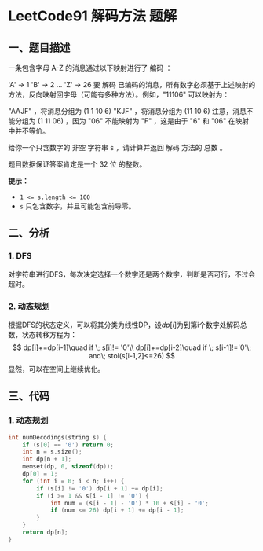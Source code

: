 # LeetCode91 解码方法 题解

## 一、题目描述

一条包含字母 A-Z 的消息通过以下映射进行了 编码 ：

'A' -> 1
'B' -> 2
...
'Z' -> 26
要 解码 已编码的消息，所有数字必须基于上述映射的方法，反向映射回字母（可能有多种方法）。例如，"11106" 可以映射为：

"AAJF" ，将消息分组为 (1 1 10 6)
"KJF" ，将消息分组为 (11 10 6)
注意，消息不能分组为  (1 11 06) ，因为 "06" 不能映射为 "F" ，这是由于 "6" 和 "06" 在映射中并不等价。

给你一个只含数字的 非空 字符串 s ，请计算并返回 解码 方法的 总数 。

题目数据保证答案肯定是一个 32 位 的整数。

**提示：**

- `1 <= s.length <= 100`
- `s` 只包含数字，并且可能包含前导零。



## 二、分析

### 1. DFS

对字符串进行DFS，每次决定选择一个数字还是两个数字，判断是否可行，不过会超时。



### 2. 动态规划

根据DFS的状态定义，可以将其分类为线性DP，设$dp[i]$为到第i个数字处解码总数，状态转移方程为：
$$
dp[i]+=dp[i-1]\quad if \; s[i]!= '0'\\
dp[i]+=dp[i-2]\quad if \; s[i-1]!='0'\; and\; stoi(s[i-1,2]<=26)
$$
显然，可以在空间上继续优化。



## 三、代码

### 1. 动态规划

```c++
int numDecodings(string s) {
    if (s[0] == '0') return 0;
    int n = s.size();
    int dp[n + 1];
    memset(dp, 0, sizeof(dp));
    dp[0] = 1;
    for (int i = 0; i < n; i++) {
        if (s[i] != '0') dp[i + 1] += dp[i];
        if (i >= 1 && s[i - 1] != '0') {
            int num = (s[i - 1] - '0') * 10 + s[i] - '0';
            if (num <= 26) dp[i + 1] += dp[i - 1];
        }
    }
    return dp[n];
}
```

